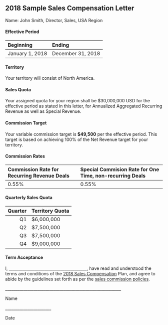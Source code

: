 ## 2018 Sample Sales Compensation Letter

Name: John Smith, Director, Sales, USA Region

#### Effective Period

| Beginning | Ending |
| :--- | :--- |
| January 1, 2018 | December 31, 2018 |

#### Territory

Your territory will consist of North America.

#### Sales Quota

Your assigned quota for your region shall be $30,000,000 USD for the effective period as stated in this letter, for Annualized Aggregated Recurring Revenue as well as Special Revenue.

#### Commission Target

Your variable commission target is **$49,500** per the effective period. This target is based on achieving 100% of the Net Revenue target for your territory.

#### Commission Rates

| Commission Rate for Recurring Revenue Deals | Special Commision Rate for One Time, non-recurring Deals |
| :--- | :--- |
| 0.55% | 0.55% |

#### Quarterly Sales Quota

| Quarter | Territory Quota |
| ---: | :--- |
| Q1 | $6,000,000 |
| Q2 | $7,500,000 |
| Q3 | $7,500,000 |
| Q4 | $9,000,000 |

#### Term Acceptance

I, \_\_\_\_\_\_\_\_\_\_\_\_\_\_\_\_\_\_\_\_\_\_\_\_\_\_\_\_\_\_\_\_\_\_\_\_\_\_\_, have read and understood the terms and conditions of the [2018 Sales Compensation](/annual-agreements/2018/2018-sales-compensation-plan.md) Plan, and agree to abide by the guidelines set forth as per the [sales commission policies](/chapter1/supplemental-policies-for-bonuses-commissions-and-other-performance-based-payments.md).

\_\_\_\_\_\_\_\_\_\_\_\_\_\_\_\_\_\_\_\_\_\_\_\_\_\_\_\_\_\_\_\_\_\_\_\_\_\_\_\_\_\_\_\_\_\_\_\_\_\_\_\_\_\_\_\_\_\_

Name

\_\_\_\_\_\_\_\_\_\_\_\_\_\_\_\_\_\_\_\_\_\_\_

Date

